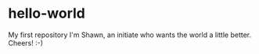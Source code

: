 # hello-world
My first repository
I'm Shawn, an initiate who wants the world a little better.
Cheers! :-)
